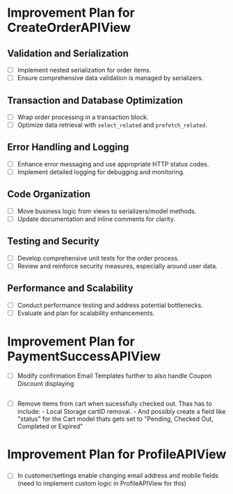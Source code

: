 # Improvement Plan for CreateOrderAPIView

## Validation and Serialization

-   [ ] Implement nested serialization for order items.
-   [ ] Ensure comprehensive data validation is managed by serializers.

## Transaction and Database Optimization

-   [ ] Wrap order processing in a transaction block.
-   [ ] Optimize data retrieval with `select_related` and `prefetch_related`.

## Error Handling and Logging

-   [ ] Enhance error messaging and use appropriate HTTP status codes.
-   [ ] Implement detailed logging for debugging and monitoring.

## Code Organization

-   [ ] Move business logic from views to serializers/model methods.
-   [ ] Update documentation and inline comments for clarity.

## Testing and Security

-   [ ] Develop comprehensive unit tests for the order process.
-   [ ] Review and reinforce security measures, especially around user data.

## Performance and Scalability

-   [ ] Conduct performance testing and address potential bottlenecks.
-   [ ] Evaluate and plan for scalability enhancements.

# Improvement Plan for PaymentSuccessAPIView

-   [ ] Modify confirmation Email Templates further to also handle Coupon Discount displaying

##

-   [ ] Remove items from cart when sucessfully checked out. Thas has to include: - Local Storage cartID removal. - And possibly create a field like "status" for the Cart model thats gets set to "Pending, Checked Out, Completed or Expired"

# Improvement Plan for ProfileAPIView

###

-   [ ] In customer/settings enable changing email address and mobile fields (need to implement custom logic in ProfileAPIView for this)
